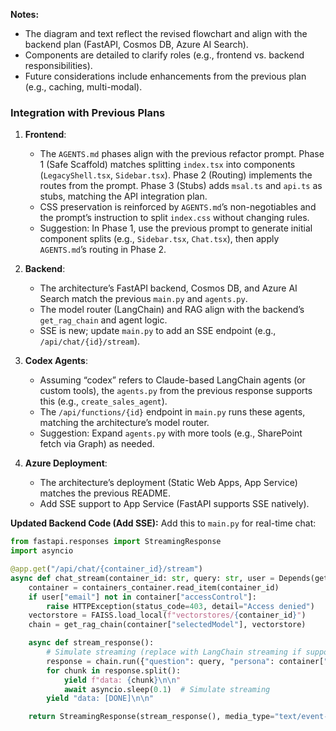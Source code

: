 
**Notes:**
- The diagram and text reflect the revised flowchart and align with the backend plan (FastAPI, Cosmos DB, Azure AI Search).
- Components are detailed to clarify roles (e.g., frontend vs. backend responsibilities).
- Future considerations include enhancements from the previous plan (e.g., caching, multi-modal).

### Integration with Previous Plans

1. **Frontend**:
   - The `AGENTS.md` phases align with the previous refactor prompt. Phase 1 (Safe Scaffold) matches splitting `index.tsx` into components (`LegacyShell.tsx`, `Sidebar.tsx`). Phase 2 (Routing) implements the routes from the prompt. Phase 3 (Stubs) adds `msal.ts` and `api.ts` as stubs, matching the API integration plan.
   - CSS preservation is reinforced by `AGENTS.md`’s non-negotiables and the prompt’s instruction to split `index.css` without changing rules.
   - Suggestion: In Phase 1, use the previous prompt to generate initial component splits (e.g., `Sidebar.tsx`, `Chat.tsx`), then apply `AGENTS.md`’s routing in Phase 2.

2. **Backend**:
   - The architecture’s FastAPI backend, Cosmos DB, and Azure AI Search match the previous `main.py` and `agents.py`.
   - The model router (LangChain) and RAG align with the backend’s `get_rag_chain` and agent logic.
   - SSE is new; update `main.py` to add an SSE endpoint (e.g., `/api/chat/{id}/stream`).

3. **Codex Agents**:
   - Assuming “codex” refers to Claude-based LangChain agents (or custom tools), the `agents.py` from the previous response supports this (e.g., `create_sales_agent`).
   - The `/api/functions/{id}` endpoint in `main.py` runs these agents, matching the architecture’s model router.
   - Suggestion: Expand `agents.py` with more tools (e.g., SharePoint fetch via Graph) as needed.

4. **Azure Deployment**:
   - The architecture’s deployment (Static Web Apps, App Service) matches the previous README.
   - Add SSE support to App Service (FastAPI supports SSE natively).

**Updated Backend Code (Add SSE):**
Add this to `main.py` for real-time chat:

```python
from fastapi.responses import StreamingResponse
import asyncio

@app.get("/api/chat/{container_id}/stream")
async def chat_stream(container_id: str, query: str, user = Depends(get_current_user)):
    container = containers_container.read_item(container_id)
    if user["email"] not in container["accessControl"]:
        raise HTTPException(status_code=403, detail="Access denied")
    vectorstore = FAISS.load_local(f"vectorstores/{container_id}")
    chain = get_rag_chain(container["selectedModel"], vectorstore)

    async def stream_response():
        # Simulate streaming (replace with LangChain streaming if supported)
        response = chain.run({"question": query, "persona": container["selectedPersona"]})
        for chunk in response.split():
            yield f"data: {chunk}\n\n"
            await asyncio.sleep(0.1)  # Simulate streaming
        yield "data: [DONE]\n\n"

    return StreamingResponse(stream_response(), media_type="text/event-stream")
